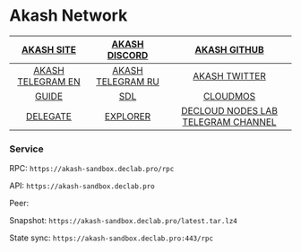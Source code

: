 # Akash Network
|[AKASH SITE](https://akash.network/)|[AKASH DISCORD](https://discord.akash.network/)|[AKASH GITHUB](https://github.com/akash-network)|
|:--:|:--:|:--:|
|[AKASH TELEGRAM EN](https://t.me/AkashNW)|[AKASH TELEGRAM RU](https://t.me/akash_ru)|[AKASH TWITTER](https://twitter.com/akashnet_)|
|[GUIDE](https://github.com/DecloudNodesLab/Guides/blob/main/English/Deploy_CosmosSDK_node.md)|[SDL](https://gitopia.com/DecloudNodesLab/cosmos-universe/tree/master/projects/Akash_Network/akash_mainnet_deploy.yml)|[CLOUDMOS](https://deploy.cloudmos.io/)|
|[DELEGATE](https://restake.app/akash/akashvaloper1ax4c40gn3s74xxm75g6cmts3fw7rq64gq0kaj4a)|[EXPLORER](https://explorer.declab.pro/Akash)|[DECLOUD NODES LAB TELEGRAM CHANNEL](https://t.me/NodesLab)|



### Service

RPC: ```https://akash-sandbox.declab.pro/rpc```

API: ```https://akash-sandbox.declab.pro```

Peer:

Snapshot: ```https://akash-sandbox.declab.pro/latest.tar.lz4```

State sync: ```https://akash-sandbox.declab.pro:443/rpc```
